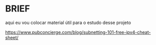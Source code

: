 # BRIEF
aqui eu vou colocar material útil para o estudo desse projeto

https://www.pubconcierge.com/blog/subnetting-101-free-ipv4-cheat-sheet/
